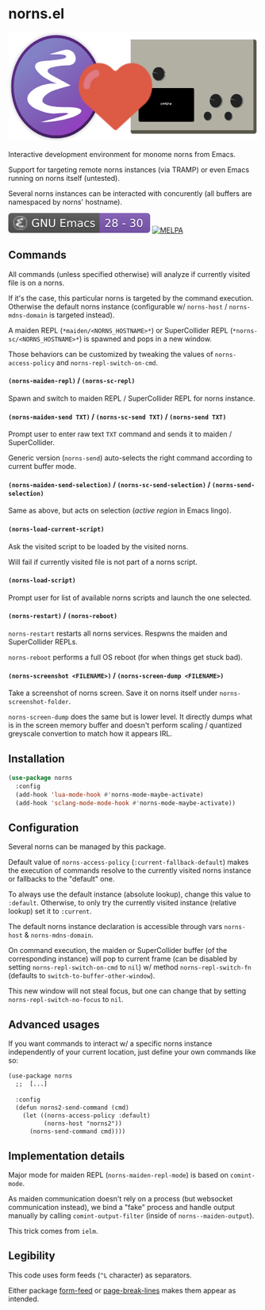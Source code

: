 # norns.el

<div align=center><img alt="logo" width="572" height="222" src="icon.png"></div>

Interactive development environment for monome norns from Emacs.

Support for targeting remote norns instances (via TRAMP) or even Emacs running on norns itself (untested).

Several norns instances can be interacted with concurently (all buffers are namespaced by norns' hostname).

[![GNU Emacs](https://github.com/minad/corfu/blob/screenshots/emacs.svg?raw=true)](https://www.gnu.org/software/emacs/)
[![MELPA](https://melpa.org/packages/norns-badge.svg)](https://melpa.org/#/norns)


## Commands

All commands (unless specified otherwise) will analyze if currently visited file is on a norns.

If it's the case, this particular norns is targeted by the command execution. Otherwise the default norns instance (configurable w/ `norns-host` / `norns-mdns-domain` is targeted instead).

A maiden REPL (`*maiden/<NORNS_HOSTNAME>*`) or SuperCollider REPL (`*norns-sc/<NORNS_HOSTNAME>*`) is spawned and pops in a new window.

Those behaviors can be customized by tweaking the values of `norns-access-policy` and `norns-repl-switch-on-cmd`.


#### `(norns-maiden-repl)` / `(norns-sc-repl)`

Spawn and switch to maiden REPL / SuperCollider REPL for norns instance.


#### `(norns-maiden-send TXT)` / `(norns-sc-send TXT)` / `(norns-send TXT)`

Prompt user to enter raw text `TXT` command and sends it to maiden / SuperCollider.

Generic version (`norns-send`) auto-selects the right command according to current buffer mode.


#### `(norns-maiden-send-selection)` / `(norns-sc-send-selection)` / `(norns-send-selection)`

Same as above, but acts on selection (*active region* in Emacs lingo).


#### `(norns-load-current-script)`

Ask the visited script to be loaded by the visited norns.

Will fail if currently visited file is not part of a norns script.


#### `(norns-load-script)`

Prompt user for list of available norns scripts and launch the one selected.


#### `(norns-restart)` / `(norns-reboot)`

`norns-restart` restarts all norns services. Respwns the maiden and SuperCollider REPLs.

`norns-reboot` performs a full OS reboot (for when things get stuck bad).


#### `(norns-screenshot <FILENAME>)` / `(norns-screen-dump <FILENAME>)`

Take a screenshot of norns screen. Save it on norns itself under `norns-screenshot-folder`.

`norns-screen-dump` does the same but is lower level. It directly dumps what is in the screen memory buffer and doesn't perform scaling / quantized greyscale convertion to match how it appears IRL.


## Installation

```el
(use-package norns
  :config
  (add-hook 'lua-mode-hook #'norns-mode-maybe-activate)
  (add-hook 'sclang-mode-mode-hook #'norns-mode-maybe-activate))
```


## Configuration

Several norns can be managed by this package.

Default value of `norns-access-policy` (`:current-fallback-default`) makes the execution of commands resolve to the currently visited norns instance or fallbacks to the "default" one.

To always use the default instance (absolute lookup), change this value to `:default`. Otherwise, to only try the currently visited instance (relative lookup) set it to `:current`.

The default norns instance declaration is accessible through vars `norns-host` & `norns-mdns-domain`.

On command execution, the maiden or SuperCollider buffer (of the corresponding instance) will pop to current frame (can be disabled by setting `norns-repl-switch-on-cmd` to `nil`) w/ method `norns-repl-switch-fn` (defaults to `switch-to-buffer-other-window`).

This new window will not steal focus, but one can change that by setting `norns-repl-switch-no-focus` to `nil`.


## Advanced usages

If you want commands to interact w/ a specific norns instance independently of your current location, just define your own commands like so:

```elisp
(use-package norns
  ;;  [...]

  :config
  (defun norns2-send-command (cmd)
    (let ((norns-access-policy :default)
          (norns-host "norns2"))
      (norns-send-command cmd))))
```

## Implementation details

Major mode for maiden REPL (`norns-maiden-repl-mode`) is based on `comint-mode`.

As maiden communication doesn't rely on a process (but websocket communication instead), we bind a "fake" process and handle output manually by calling `comint-output-filter` (inside of `norns--maiden-output`).

This trick comes from `ielm`.


## Legibility

This code uses form feeds (`^L` character) as separators.

Either package [form-feed](https://github.com/wasamasa/form-feed) or [page-break-lines](https://github.com/purcell/page-break-lines) makes them appear as intended.
